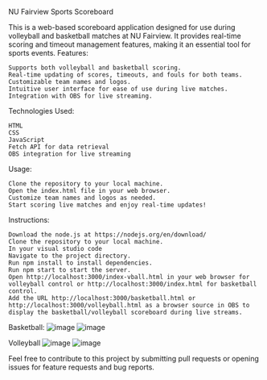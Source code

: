 NU Fairview Sports Scoreboard

This is a web-based scoreboard application designed for use during volleyball and basketball matches at NU Fairview. It provides real-time scoring and timeout management features, making it an essential tool for sports events.
Features:

    Supports both volleyball and basketball scoring.
    Real-time updating of scores, timeouts, and fouls for both teams.
    Customizable team names and logos.
    Intuitive user interface for ease of use during live matches.
    Integration with OBS for live streaming.

Technologies Used:

    HTML
    CSS
    JavaScript
    Fetch API for data retrieval
    OBS integration for live streaming

Usage:

    Clone the repository to your local machine.
    Open the index.html file in your web browser.
    Customize team names and logos as needed.
    Start scoring live matches and enjoy real-time updates!

Instructions:

    Download the node.js at https://nodejs.org/en/download/
    Clone the repository to your local machine.
    In your visual studio code
    Navigate to the project directory.
    Run npm install to install dependencies.
    Run npm start to start the server.
    Open http://localhost:3000/index-vball.html in your web browser for volleyball control or http://localhost:3000/index.html for basketball control.
    Add the URL http://localhost:3000/basketball.html or http://localhost:3000/volleyball.html as a browser source in OBS to display the basketball/volleyball scoreboard during live streams.

Basketball:
![image](https://github.com/esurenajames/scoreboard/assets/152574530/9caeffdd-57ac-4a9f-8678-e4cfc9442ada)
![image](https://github.com/esurenajames/scoreboard/assets/152574530/db26fcc4-43d7-4fb2-b4d0-16d8a4a81ff7)

Volleyball
![image](https://github.com/esurenajames/scoreboard/assets/152574530/ab592de1-e2c1-4c4b-9c60-0e9f6aa04f67)
![image](https://github.com/esurenajames/scoreboard/assets/152574530/eae290a3-8a7a-4816-9aef-3a246f232a84)

Feel free to contribute to this project by submitting pull requests or opening issues for feature requests and bug reports.


